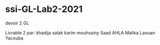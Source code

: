 # ssi-GL-Lab2-2021
devoir 2 GL

Livrable 2 par:
khadija salak
karim mouhssiny
Saad AHLA
Malika Laouan Yacouba    

